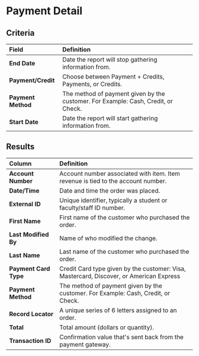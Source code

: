# Payment Detail

## Criteria

| **Field** | **Definition** |
| :--- | :--- |
| **End Date** | Date the report will stop gathering information from. |
| **Payment/Credit** | Choose between Payment + Credits, Payments, or Credits. |
| **Payment Method** | The method of payment given by the customer. For Example: Cash, Credit, or Check. |
| **Start Date** | Date the report will start gathering information from. |

## Results

| **Column** | **Definition** |
| :--- | :--- |
| **Account Number** | Account number associated with item. Item revenue is tied to the account number. |
| **Date/Time** | Date and time the order was placed. |
| **External ID** | Unique identifier, typically a student or faculty/staff ID number. |
| **First Name** | First name of the customer who purchased the order. |
| **Last Modified By** | Name of who modified the change. |
| **Last Name** | Last name of the customer who purchased the order. |
| **Payment Card Type** | Credit Card type given by the customer: Visa, Mastercard, Discover, or American Express |
| **Payment Method** | The method of payment given by the customer. For Example: Cash, Credit, or Check. |
| **Record Locator** | A unique series of 6 letters assigned to an order. |
| **Total** | Total amount \(dollars or quantity\). |
| **Transaction ID** | Confirmation value that's sent back from the payment gateway. |

